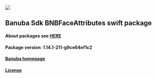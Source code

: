 [![](https://www.banuba.com/hubfs/Banuba_November2018/Images/Banuba%20SDK.png)](https://docs.banuba.com/face-ar-sdk-v1/ios/ios_overview)

## Banuba Sdk BNBFaceAttributes swift package

#### About packages see [HERE](https://docs.banuba.com/face-ar-sdk-v1/ios/ios_packages)

#### Package version: **1.14.1-211-g9ce64ef1c2**

#### **[Banuba homepage](https://banuba.com)**

#### **[License](https://www.banuba.com/terms)**
